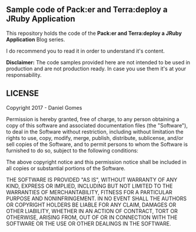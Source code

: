 ## Sample code of Pack:er and Terra:deploy a JRuby Application

This repository holds the code of the **Pack:er and Terra:deploy a JRuby Application** Blog series.

I do recommend you to read it in order to understand it's content.

**Disclaimer:** The code samples provided here are not intended to be used in production and are not production ready. In case you use them it's at your responsability.

## LICENSE

Copyright 2017 - Daniel Gomes

Permission is hereby granted, free of charge, to any person obtaining a copy of this software and associated documentation files (the "Software"), to deal in the Software without restriction, including without limitation the rights to use, copy, modify, merge, publish, distribute, sublicense, and/or sell copies of the Software, and to permit persons to whom the Software is furnished to do so, subject to the following conditions:

The above copyright notice and this permission notice shall be included in all copies or substantial portions of the Software.

THE SOFTWARE IS PROVIDED "AS IS", WITHOUT WARRANTY OF ANY KIND, EXPRESS OR IMPLIED, INCLUDING BUT NOT LIMITED TO THE WARRANTIES OF MERCHANTABILITY, FITNESS FOR A PARTICULAR PURPOSE AND NONINFRINGEMENT. IN NO EVENT SHALL THE AUTHORS OR COPYRIGHT HOLDERS BE LIABLE FOR ANY CLAIM, DAMAGES OR OTHER LIABILITY, WHETHER IN AN ACTION OF CONTRACT, TORT OR OTHERWISE, ARISING FROM, OUT OF OR IN CONNECTION WITH THE SOFTWARE OR THE USE OR OTHER DEALINGS IN THE SOFTWARE.


